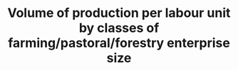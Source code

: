 ---
actual_indicator_available: null
actual_indicator_available_description: null
comments_and_limitations: null
data_non_statistical: true
date_metadata_updated: null
date_of_national_source_publication: null
disaggregation_categories: null
disaggregation_geography: null
goal_meta_link: http://unstats.un.org/sdgs/files/metadata-compilation/Metadata-Goal-2.pdf
goal_meta_link_page: 8
graph: null
graph_status_notes: unk
graph_title: Volume of production per labour unit by classes of farming/pastoral/forestry
  enterprise size
graph_type: null
graph_type_description: null
has_metadata: true
indicator: 2.3.1
indicator_definition: The indicator refers to the value of production per labour unit
  operated by small scale producers in the farming, pastoral and forestry sectors.
  Data will be produced by classes of enterprise size.
indicator_name: Volume of production per labour unit by classes of farming/pastoral/forestry
  enterprise size
indicator_variable: null
international_and_national_references: null
layout: indicator
method_of_computation: ''
periodicity: null
permalink: /2-3-1/
published: false
rationale_interpretation: ''
reporting_status: notstarted
scheduled_update_by_SDG_team: null
scheduled_update_by_national_source: null
sdg_goal: 2
source_active_1: true
source_agency_staff_email_1: null
source_agency_staff_name_1: null
source_agency_survey_dataset_1: null
source_notes_1: null
source_title_1: null
source_url_1: null
target: By 2030, double the agricultural productivity and incomes of small-scale food
  producers, in particular women, indigenous peoples, family farmers, pastoralists
  and fishers, including through secure and equal access to land, other productive
  resources and inputs, knowledge, financial services, markets and opportunities for
  value addition and nonfarm employment.
target_id: '2.3'
time_period: null
title: Volume of production per labour unit by classes of farming/pastoral/forestry
  enterprise size
un_custodial_agency: FAO
un_designated_tier: '3'
unit_of_measure: null
variable_description: null
variable_notes: null
---